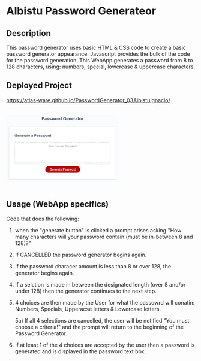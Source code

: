 # Albistu Password Generateor

## Description
This password generator uses basic HTML & CSS code to create a basic password generator appearance. Javascript provides the bulk of the code for the password generation. This WebApp generates a password from 8 to 128 characters, using: numbers, special, lowercase & uppercase characters.




## Deployed Project
https://atlas-ware.github.io/PasswordGenerator_03AlbistuIgnacio/

<br>
    <div>  
        <img src="Assets/03-javascript-homework-demo.png" target="_blank" alt="Screenshot of Password Generator site" style="max-width: 300px; display: block;" />  
    </div>
<br>


## Usage (WebApp specifics)

Code that does the following:
1) when the "generate button" is clicked a prompt arises asking 
"How many characters will your password contain (must be in-between 8 and 128)?"

2) If CANCELLED the password generator begins again.

3) If the password characer amount is less than 8 or over 128, the generator begins again.

4) If a selction is made in between the designated length (over 8 and/or under 128) then the generator continues to the next step.

5) 4 choices are then made by the User for what the passowrd will conatin: Numbers, Specials, Upperacse letters & Lowercase letters.

    5a) If all 4 selections are cancelled, the user will be notified 
    "You must choose a criteria!" and the prompt will return to the beginning of the Password Generator.

6) If at least 1 of the 4 choices are accepted by the user then a password is generated and is displayed in the password text box.

